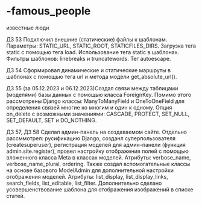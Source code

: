 # -famous_people
известные люди

ДЗ 53 Подключил внешние (статические) файлы к шаблонам. Параметры: STATIC_URL, STATIC_ROOT, STATICFILES_DIRS. Загрузка тега static с помощью тега load. Использование тега static в шаблонах. Фильтры шаблонов: linebreaks и truncatewords. Тег autoescape.

ДЗ 54 Сформировал динамические и статические маршруты в шаблонах с помощью тега url и метода модели get_absolute_url(). 

ДЗ 55 (за 05.12.2023 и 06.12.2023)Создал связи между таблицами (моделями) базы данных с помощью класса ForeignKey. Помимо этого рассмотрены Django классы: ManyToManyField и OneToOneField для определения связей многие ко многим и один к одному. Опция on_delete с возможными значениями: CASCADE, PROTECT, SET_NULL, SET_DEFAULT, SET и DO_NOTHING.

ДЗ 57, ДЗ 58 Сделал админ-панель на создаваемом сайте. Отдельно рассммотрел: русификацию Django, созданл суперпользователя (createsuperuser), регистрация моделей для админ-панели (функция admin.site.register), провел настройку отображения полей с помощью вложенного класса Meta в классах моделей. Атрибуты: verbose_name, verbose_name_plural, ordering. Также создал вспомогательные классы на основе базового ModelAdmin для дополнительной настройки отображения моделей. Атрибуты: list_display, list_display_links, search_fields, list_editable, list_filter. 
Дополнительно сделано усовершенствование шаблона для отображения изображений в списке статей. 

